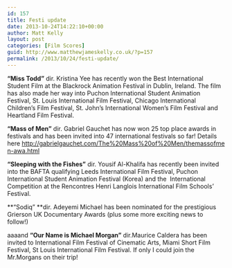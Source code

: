 ```yaml
---
id: 157
title: Festi update
date: 2013-10-24T14:22:10+00:00
author: Matt Kelly
layout: post
categories: [Film Scores]
guid: http://www.matthewjameskelly.co.uk/?p=157
permalink: /2013/10/24/festi-update/
---
```

**&#8220;Miss Todd&#8221;** dir. Kristina Yee has recently won the Best International Student Film at the Blackrock Animation Festival in Dublin, Ireland. The film has also made her way into Puchon International Student Animation Festival, St. Louis International Film Festival, Chicago International Children&#8217;s Film Festival, St. John&#8217;s International Women&#8217;s Film Festival and Heartland Film Festival.

**&#8220;Mass of Men&#8221;** dir. Gabriel Gauchet has now won 25 top place awards in festivals and has been invited into 47 international festivals so far! Details here http://gabrielgauchet.com/The%20Mass%20of%20Men/themassofmen-awa.html

**&#8220;Sleeping with the Fishes&#8221;** dir. Yousif Al-Khalifa has recently been invited into the BAFTA qualifying Leeds International Film Festival, Puchon International Student Animation Festival (Korea) and the  International Competition at the Rencontres Henri Langlois International Film Schools’ Festival.

**&#8220;Sodiq&#8221; **dir. Adeyemi Michael has been nominated for the prestigious Grierson UK Documentary Awards (plus some more exciting news to follow!)

aaaand **&#8220;Our Name is Michael Morgan&#8221;** dir.Maurice Caldera has been invited to International Film Festival of Cinematic Arts, Miami Short Film Festival, St Louis International Film Festival. If only I could join the Mr.Morgans on their trip!